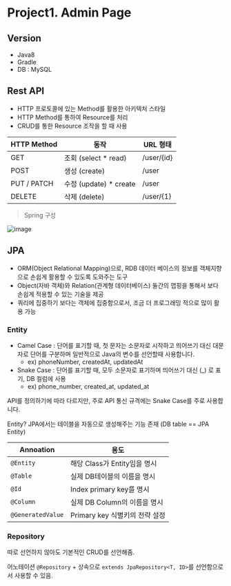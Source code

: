 # Project1. Admin Page

## Version

- Java8
- Gradle
- DB : MySQL



## Rest API

- HTTP 프로토콜에 있는 Method를 활용한 아키텍처 스타일
- HTTP Method를 통하여 Resource를 처리
- CRUD를 통한 Resource 조작을 할 때 사용

| HTTP Method | 동작                   | URL 형태   |
| ----------- | ---------------------- | ---------- |
| GET         | 조회 (select * read)   | /user/{id} |
| POST        | 생성 (create)          | /user      |
| PUT / PATCH | 수정 (update) * create | /user      |
| DELETE      | 삭제 (delete)          | /user/{1}  |



> Spring 구성

![image](https://user-images.githubusercontent.com/42582516/103657578-69544900-4fad-11eb-8510-3ddfb4f1c481.png)



## JPA

- ORM(Object Relational Mapping)으로, RDB 데이터 베이스의 정보를 객체지향으로 손쉽게 활용할 수 있도록 도와주는 도구
- Object(자바 객체)와 Relation(관계형 데이터베이스) 둘간의 맵핑을 통해서 보다 손쉽게 적용할 수 있는 기술을 제공
- 쿼리에 집중하기 보다는 객체에 집중함으로서, 조금 더 프로그래밍 적으로 많이 활용 가능

### Entity

- Camel Case :  단어를 표기할 때, 첫 문자는 소문자로 시작하고 띄어쓰기 대신 대문자로 단어를 구분하며 일반적으로 Java의 변수를 선언할때 사용합니다.
  - ex) phoneNumber, createdAt, updatedAt
- Snake Case : 단어를 표기할 때, 모두 소문자로 표기하며 띄어쓰기 대신 (_) 로 표기, DB 컬럼에 사용
  - ex) phone_number, created_at, updated_at

API를 정의하기에 따라 다르지만, 주로 API 통신 규격에는 Snake Case를 주로 사용합니다.

Entity? JPA에서는 테이블을 자동으로 생성해주는 기능 존재 (DB table == JPA Entity)

| Annoation         | 용도                           |
| ----------------- | ------------------------------ |
| `@Entity`         | 해당 Class가 Entity임을 명시   |
| `@Table`          | 실제 DB테이블의 이름을 명시    |
| `@Id`             | Index primary key를 명시       |
| `@Column`         | 실제 DB Column의 이름을 명시   |
| `@GeneratedValue` | Primary key 식별키의 전략 설정 |

### Repository

따로 선언하지 않아도 기본적인 CRUD를 선언해줌.

어노테이션 `@Repository`  +  상속으로 `extends JpaRepository<T, ID>`를 선언함으로서 사용할 수 있음.

